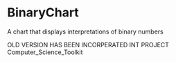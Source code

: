 # BinaryChart
A chart that displays interpretations of binary numbers

OLD VERSION HAS BEEN INCORPERATED INT PROJECT Computer_Science_Toolkit
